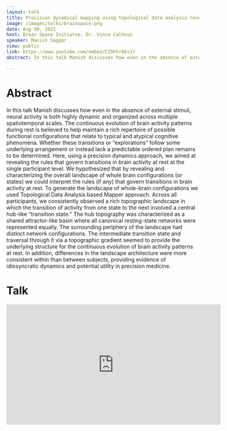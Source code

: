 ```yaml
---
layout: talk
title: Precision dynamical mapping using topological data analysis reveals a unique hub-like transition at rest
image: /images/talks/brainspace.png
date: Aug 30, 2021
host: Brain Space Initiatve, Dr. Vince Calhoun
speaker: Manish Saggar
view: public
link: https://www.youtube.com/embed/CZ9Fhr6Es1Y
abstract: In this talk Manish discusses how even in the absence of external stimuli, neural activity is both highly dynamic and organized across multiple spatiotemporal scales. The continuous evolution of brain activity patterns during rest is believed to help maintain a rich repertoire of possible functional configurations that relate to typical and atypical cognitive phenomena. Whether these transitions or “explorations” follow some underlying arrangement or instead lack a predictable ordered plan remains to be determined. Here, using a precision dynamics approach, we aimed at revealing the rules that govern transitions in brain activity at rest at the single participant level. We hypothesized that by revealing and characterizing the overall landscape of whole brain configurations (or states) we could interpret the rules (if any) that govern transitions in brain activity at rest. To generate the landscape of whole-brain configurations we used Topological Data Analysis based Mapper approach. Across all participants, we consistently observed a rich topographic landscape in which the transition of activity from one state to the next involved a central hub-like “transition state.” The hub topography was characterized as a shared attractor-like basin where all canonical resting-state networks were represented equally. The surrounding periphery of the landscape had distinct network configurations. The intermediate transition state and traversal through it via a topographic gradient seemed to provide the underlying structure for the continuous evolution of brain activity patterns at rest. In addition, differences in the landscape architecture were more consistent within than between subjects, providing evidence of idiosyncratic dynamics and potential utility in precision medicine.

---
```


# Abstract
In this talk Manish discusses how even in the absence of external stimuli, neural activity is both highly dynamic and organized across multiple spatiotemporal scales. The continuous evolution of brain activity patterns during rest is believed to help maintain a rich repertoire of possible functional configurations that relate to typical and atypical cognitive phenomena. Whether these transitions or “explorations” follow some underlying arrangement or instead lack a predictable ordered plan remains to be determined. Here, using a precision dynamics approach, we aimed at revealing the rules that govern transitions in brain activity at rest at the single participant level. We hypothesized that by revealing and characterizing the overall landscape of whole brain configurations (or states) we could interpret the rules (if any) that govern transitions in brain activity at rest. To generate the landscape of whole-brain configurations we used Topological Data Analysis based Mapper approach. Across all participants, we consistently observed a rich topographic landscape in which the transition of activity from one state to the next involved a central hub-like “transition state.” The hub topography was characterized as a shared attractor-like basin where all canonical resting-state networks were represented equally. The surrounding periphery of the landscape had distinct network configurations. The intermediate transition state and traversal through it via a topographic gradient seemed to provide the underlying structure for the continuous evolution of brain activity patterns at rest. In addition, differences in the landscape architecture were more consistent within than between subjects, providing evidence of idiosyncratic dynamics and potential utility in precision medicine.

# Talk

<div class="embed-responsive embed-responsive-16by9">
  <iframe width="560" height="315" src="https://www.youtube.com/embed/CZ9Fhr6Es1Y" frameborder="0" allowfullscreen></iframe>

</div>
<br>
